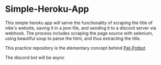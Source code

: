 # Simple-Heroku-App

This simple heroku app will serve the functionality of scraping the title of nike's website, saving it in a json file, and sending it to a discord server via webhook. The process includes scraping the page source with selenium, using beautiful soup to parse the html, and thus extracting the title.

This practice repository is the elementary concept behind [Pat-Potbot](https://github.com/dominicassia/pat-potbot)

The discord bot will be async